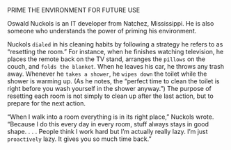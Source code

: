 PRIME THE ENVIRONMENT FOR FUTURE USE

Oswald Nuckols is an IT developer from Natchez, Mississippi. He is
also someone who understands the power of priming his environment.

Nuckols `dialed` in his cleaning habits by following a strategy he
refers to as “resetting the room.” For instance, when he finishes
watching television, he places the remote back on the TV stand,
arranges the `pillows` on the couch, and `folds the blanket`. When he
leaves his car, he throws any trash away. Whenever he `takes a shower`,
he `wipes down` the toilet while the shower is warming up. (As he notes,
the “perfect time to clean the toilet is right before you wash yourself in
the shower anyway.”) The purpose of resetting each room is not simply
to clean up after the last action, but to prepare for the next action.

“When I walk into a room everything is in its right place,” Nuckols
wrote. “Because I do this every day in every room, stuff always stays in
good shape. . . . People think I work hard but I’m actually really lazy.
I’m just `proactively` lazy. It gives you so much time back.”
